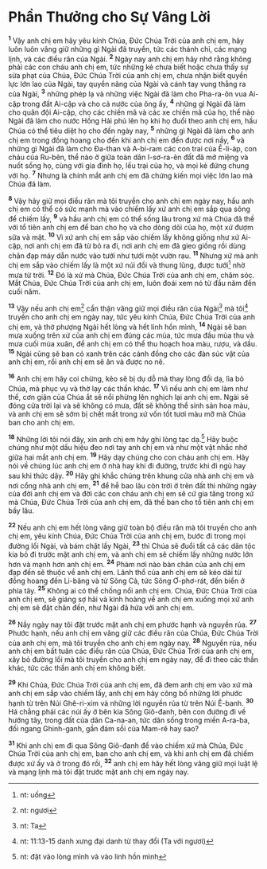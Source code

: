 # Phần Thưởng cho Sự Vâng Lời
<sup><b>1</b></sup> Vậy anh chị em hãy yêu kính Chúa, Ðức Chúa Trời của anh chị em, hãy luôn luôn vâng giữ những gì Ngài đã truyền, tức các thánh chỉ, các mạng lịnh, và các điều răn của Ngài. <sup><b>2</b></sup> Ngày nay anh chị em hãy nhớ rằng không phải các con cháu anh chị em, tức những kẻ chưa biết hoặc chưa thấy sự sửa phạt của Chúa, Ðức Chúa Trời của anh chị em, chưa nhận biết quyền lực lớn lao của Ngài, tay quyền năng của Ngài và cánh tay vung thẳng ra của Ngài, <sup><b>3</b></sup> những phép lạ và những việc Ngài đã làm cho Pha-ra-ôn vua Ai-cập trong đất Ai-cập và cho cả nước của ông ấy, <sup><b>4</b></sup> những gì Ngài đã làm cho quân đội Ai-cập, cho các chiến mã và các xe chiến mã của họ, thể nào Ngài đã làm cho nước Hồng Hải phủ lên họ khi họ đuổi theo anh chị em, hầu Chúa có thể tiêu diệt họ cho đến ngày nay, <sup><b>5</b></sup> những gì Ngài đã làm cho anh chị em trong đồng hoang cho đến khi anh chị em đến được nơi nầy, <sup><b>6</b></sup> và những gì Ngài đã làm cho Ða-than và A-bi-ram các con trai của Ê-li-áp, con cháu của Ru-bên, thể nào ở giữa toàn dân I-sơ-ra-ên đất đã mở miệng và nuốt sống họ, cùng với gia đình họ, lều trại của họ, và mọi kẻ đứng chung với họ. <sup><b>7</b></sup> Nhưng là chính mắt anh chị em đã chứng kiến mọi việc lớn lao mà Chúa đã làm.

<sup><b>8</b></sup> Vậy hãy giữ mọi điều răn mà tôi truyền cho anh chị em ngày nay, hầu anh chị em có thể có sức mạnh mà vào chiếm lấy xứ anh chị em sắp qua sông để chiếm lấy, <sup><b>9</b></sup> và hầu anh chị em có thể sống lâu trong xứ mà Chúa đã thề với tổ tiên anh chị em để ban cho họ và cho dòng dõi của họ, một xứ đượm sữa và mật. <sup><b>10</b></sup> Vì xứ anh chị em sắp vào chiếm lấy không giống như xứ Ai-cập, nơi anh chị em đã từ bỏ ra đi, nơi anh chị em đã gieo giống rồi dùng chân đạp máy dẫn nước vào tưới như tưới một vườn rau. <sup><b>11</b></sup> Nhưng xứ mà anh chị em sắp vào chiếm lấy là một xứ núi đồi và thung lũng, được tưới[^1] nhờ mưa từ trời. <sup><b>12</b></sup> Ðó là xứ mà Chúa, Ðức Chúa Trời của anh chị em, chăm sóc. Mắt Chúa, Ðức Chúa Trời của anh chị em, luôn đoái xem nó từ đầu năm đến cuối năm.

<sup><b>13</b></sup> Vậy nếu anh chị em[^2] cẩn thận vâng giữ mọi điều răn của Ngài[^3] mà tôi[^4] truyền cho anh chị em ngày nay, tức yêu kính Chúa, Ðức Chúa Trời của anh chị em, và thờ phượng Ngài hết lòng và hết linh hồn mình, <sup><b>14</b></sup> Ngài sẽ ban mưa xuống trên xứ của anh chị em đúng các mùa, tức mưa đầu mùa thu và mưa cuối mùa xuân, để anh chị em có thể thu hoạch hoa màu, rượu, và dầu. <sup><b>15</b></sup> Ngài cũng sẽ ban cỏ xanh trên các cánh đồng cho các đàn súc vật của anh chị em, rồi anh chị em sẽ ăn và được no nê.

<sup><b>16</b></sup> Anh chị em hãy coi chừng, kẻo sẽ bị dụ dỗ mà thay lòng đổi dạ, lìa bỏ Chúa, mà phục vụ và thờ lạy các thần khác. <sup><b>17</b></sup> Vì nếu anh chị em làm như thế, cơn giận của Chúa ắt sẽ nổi phừng lên nghịch lại anh chị em. Ngài sẽ đóng cửa trời lại và sẽ không có mưa, đất sẽ không thể sinh sản hoa màu, và anh chị em sẽ sớm bị chết mất trong xứ vốn tốt tươi màu mỡ mà Chúa ban cho anh chị em.

<sup><b>18</b></sup> Những lời tôi nói đây, xin anh chị em hãy ghi lòng tạc dạ.[^5] Hãy buộc chúng như một dấu hiệu đeo nơi tay anh chị em và như một vật nhắc nhở giữa hai mắt anh chị em. <sup><b>19</b></sup> Hãy dạy chúng cho con cháu anh chị em. Hãy nói về chúng lúc anh chị em ở nhà hay khi đi đường, trước khi đi ngủ hay sau khi thức dậy. <sup><b>20</b></sup> Hãy ghi khắc chúng trên khung cửa nhà anh chị em và nơi cổng nhà anh chị em, <sup><b>21</b></sup> để hễ bao lâu còn trời ở trên đất thì những ngày của đời anh chị em và đời các con cháu anh chị em sẽ cứ gia tăng trong xứ mà Chúa, Ðức Chúa Trời của anh chị em, đã thề ban cho tổ tiên anh chị em bấy lâu.

<sup><b>22</b></sup> Nếu anh chị em hết lòng vâng giữ toàn bộ điều răn mà tôi truyền cho anh chị em, yêu kính Chúa, Ðức Chúa Trời của anh chị em, bước đi trong mọi đường lối Ngài, và bám chặt lấy Ngài, <sup><b>23</b></sup> thì Chúa sẽ đuổi tất cả các dân tộc kia bỏ đi trước mặt anh chị em, và anh chị em sẽ chiếm lấy những nước lớn hơn và mạnh hơn anh chị em. <sup><b>24</b></sup> Phàm nơi nào bàn chân của anh chị em đạp đến sẽ thuộc về anh chị em. Lãnh thổ của anh chị em sẽ kéo dài từ đồng hoang đến Li-băng và từ Sông Cả, tức Sông Ơ-phơ-rát, đến biển ở phía tây. <sup><b>25</b></sup> Không ai có thể chống nổi anh chị em. Chúa, Ðức Chúa Trời của anh chị em, sẽ giáng sợ hãi và kinh hoàng về anh chị em xuống mọi xứ anh chị em sẽ đặt chân đến, như Ngài đã hứa với anh chị em.

<sup><b>26</b></sup> Nầy ngày nay tôi đặt trước mặt anh chị em phước hạnh và nguyền rủa. <sup><b>27</b></sup> Phước hạnh, nếu anh chị em vâng giữ các điều răn của Chúa, Ðức Chúa Trời của anh chị em, mà tôi truyền cho anh chị em ngày nay. <sup><b>28</b></sup> Nguyền rủa, nếu anh chị em bất tuân các điều răn của Chúa, Ðức Chúa Trời của anh chị em, xây bỏ đường lối mà tôi truyền cho anh chị em ngày nay, để đi theo các thần khác, tức các thần anh chị em không biết.

<sup><b>29</b></sup> Khi Chúa, Ðức Chúa Trời của anh chị em, đã đem anh chị em vào xứ mà anh chị em sắp vào chiếm lấy, anh chị em hãy công bố những lời phước hạnh từ trên Núi Ghê-ri-xim và những lời nguyền rủa từ trên Núi Ê-banh. <sup><b>30</b></sup> Há chẳng phải các núi ấy ở bên kia Sông Giô-đanh, bên con đường đi về hướng tây, trong đất của dân Ca-na-an, tức dân sống trong miền A-ra-ba, đối ngang Ghinh-ganh, gần đám sồi của Mam-rê hay sao?

<sup><b>31</b></sup> Khi anh chị em đi qua Sông Giô-đanh để vào chiếm xứ mà Chúa, Ðức Chúa Trời của anh chị em, ban cho anh chị em, và khi anh chị em đã chiếm được xứ ấy và ở trong đó rồi, <sup><b>32</b></sup> anh chị em hãy hết lòng vâng giữ mọi luật lệ và mạng lịnh mà tôi đặt trước mặt anh chị em ngày nay.

[^1]: nt: uống
[^2]: nt: ngươi
[^3]: nt: Ta
[^4]: nt: 11:13-15 danh xưng đại danh từ thay đổi (Ta với ngươi)
[^5]: nt: đặt vào lòng mình và vào linh hồn mình